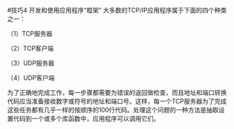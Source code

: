 #技巧4 开发和使用应用程序“框架”
大多数的TCP/IP应用程序属于下面的四个种类之一：

（1）TCP服务器

（2）TCP客户端

（3）UDP服务器

（4）UDP客户端

为了正确地完成工作，每一步骤都需要为错误的返回做检查，而且地址和端口转换代码应当准备接收数字或符号的地址和端口号。这样，每一个TCP服务器为了完成这些任务都有几乎一样的按顺序的100行代码。处理这个问题的一种方法是抽取设置代码到一个或多个库函数中，应用程序可以调用它们。